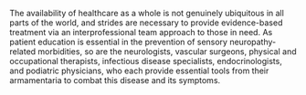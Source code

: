 The availability of healthcare as a whole is not genuinely ubiquitous in all parts of the world, and strides are necessary to provide evidence-based treatment via an interprofessional team approach to those in need. As patient education is essential in the prevention of sensory neuropathy-related morbidities, so are the neurologists, vascular surgeons, physical and occupational therapists, infectious disease specialists, endocrinologists, and podiatric physicians, who each provide essential tools from their armamentaria to combat this disease and its symptoms.